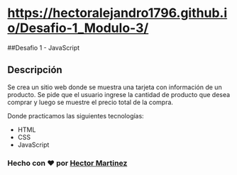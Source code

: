 # https://hectoralejandro1796.github.io/Desafio-1_Modulo-3/

##Desafio 1 - JavaScript

## Descripción

Se crea un sitio web donde se muestra una tarjeta con información de un producto. Se pide que el usuario ingrese la cantidad de producto que desea comprar y luego se muestre el precio total de la compra.

Donde practicamos las siguientes tecnologías:

- HTML
- CSS
- JavaScript

### Hecho con ❤️ por [Hector Martinez](https://github.com/HectorAlejandro1796)
